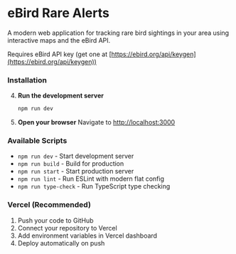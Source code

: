 # eBird Rare Alerts

A modern web application for tracking rare bird sightings in your area using interactive maps and the eBird API.

Requires eBird API key (get one at [https://ebird.org/api/keygen](https://ebird.org/api/keygen))

### Installation

4. **Run the development server**
   ```bash
   npm run dev
   ```

5. **Open your browser**
   Navigate to [http://localhost:3000](http://localhost:3000)


### Available Scripts

- `npm run dev` - Start development server
- `npm run build` - Build for production
- `npm run start` - Start production server
- `npm run lint` - Run ESLint with modern flat config
- `npm run type-check` - Run TypeScript type checking


### Vercel (Recommended)

1. Push your code to GitHub
2. Connect your repository to Vercel
3. Add environment variables in Vercel dashboard
4. Deploy automatically on push
